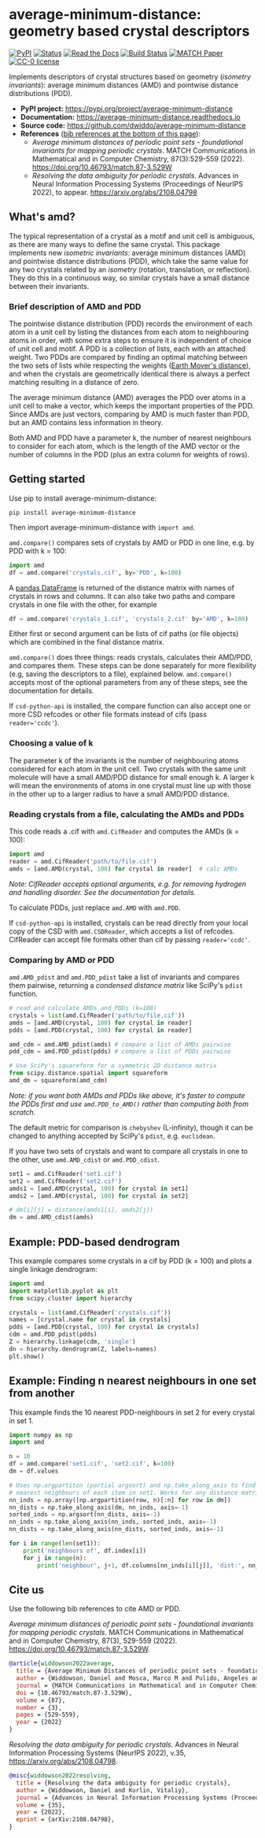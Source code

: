 # average-minimum-distance: geometry based crystal descriptors

[![PyPI](https://img.shields.io/pypi/v/average-minimum-distance.svg)](https://pypi.org/project/average-minimum-distance/)
[![Status](https://img.shields.io/pypi/status/average-minimum-distance)](https://pypi.org/project/average-minimum-distance/)
[![Read the Docs](https://img.shields.io/readthedocs/average-minimum-distance)](https://average-minimum-distance.readthedocs.io)
[![Build Status](https://app.travis-ci.com/dwiddo/average-minimum-distance.svg?branch=master)](https://app.travis-ci.com/github/dwiddo/average-minimum-distance)
[![MATCH Paper](https://img.shields.io/badge/DOI-10.46793%2Fmatch.87--3.529W-blue)](https://doi.org/10.46793/match.87-3.529W)
[![CC-0 license](https://img.shields.io/badge/License-CC%20BY--NC--SA%204.0-blue.svg)](https://creativecommons.org/licenses/by-nc-sa/4.0/)

Implements descriptors of crystal structures based on geometry (*isometry invariants*): average minimum distances (AMD) and pointwise distance distributions (PDD).

- **PyPI project:** <https://pypi.org/project/average-minimum-distance>
- **Documentation:** <https://average-minimum-distance.readthedocs.io>
- **Source code:** <https://github.com/dwiddo/average-minimum-distance>
- **References** ([bib references at the bottom of this page](#citeus)):
  - *Average minimum distances of periodic point sets - foundational invariants for mapping periodic crystals*. MATCH Communications in Mathematical and in Computer Chemistry, 87(3):529-559 (2022). <https://doi.org/10.46793/match.87-3.529W>
  - *Resolving the data ambiguity for periodic crystals*. Advances in Neural Information Processing Systems (Proceedings of NeurIPS 2022), to appear. <https://arxiv.org/abs/2108.04798>

## What's amd?

The typical representation of a crystal as a motif and unit cell is ambiguous, as there are many ways to define the same crystal. This package implements new *isometric invariants*: average minimum distances (AMD) and pointwise distance distributions (PDD), which take the same value for any two crystals related by an *isometry* (rotation, translation, or reflection). They do this in a continuous way, so similar crystals have a small distance between their invariants.

### Brief description of AMD and PDD

The pointwise distance distribution (PDD) records the environment of each atom in a unit cell by listing the distances from each atom to neighbouring atoms in order, with some extra steps to ensure it is independent of choice of unit cell and motif. A PDD is a collection of lists, each with an attached weight. Two PDDs are compared by finding an optimal matching between the two sets of lists while respecting the weights ([Earth Mover's distance](https://doi.org/10.46793/match.87-3.529W)), and when the crystals are geometrically identical there is always a perfect matching resulting in a distance of zero.

The average minimum distance (AMD) averages the PDD over atoms in a unit cell to make a vector, which keeps the important properties of the PDD. Since AMDs are just vectors, comparing by AMD is much faster than PDD, but an AMD contains less information in theory.

Both AMD and PDD have a parameter k, the number of nearest neighbours to consider for each atom, which is the length of the AMD vector or the number of columns in the PDD (plus an extra column for weights of rows).

## Getting started

Use pip to install average-minimum-distance:

```shell
pip install average-minimum-distance
```

Then import average-minimum-distance with ```import amd```.

```amd.compare()``` compares sets of crystals by AMD or PDD in one line, e.g. by PDD with k = 100:

```py
import amd
df = amd.compare('crystals.cif', by='PDD', k=100)
```

A [pandas DataFrame](https://pandas.pydata.org/pandas-docs/stable/reference/api/pandas.DataFrame.html) is returned of the distance matrix with names of crystals in rows and columns. It can also take two paths and compare crystals in one file with the other, for example

```py
df = amd.compare('crystals_1.cif', 'crystals_2.cif' by='AMD', k=100)
```

Either first or second argument can be lists of cif paths (or file objects) which are combined in the final distance matrix.

```amd.compare()``` does three things: reads crystals, calculates their AMD/PDD, and compares them. These steps can be done separately for more flexibility (e.g, saving the  descriptors to a file), explained below. ```amd.compare()``` accepts most of the optional parameters from any of these steps, see the documentation for details.

If `csd-python-api` is installed, the compare function can also accept one or more CSD refcodes or other file formats instead of cifs (pass ```reader='ccdc'```).

### Choosing a value of k

The parameter k of the invariants is the number of neighbouring atoms considered for each atom in the unit cell. Two crystals with the same unit molecule will have a small AMD/PDD distance for small enough k. A larger k will mean the environments of atoms in one crystal must line up with those in the other up to a larger radius to have a small AMD/PDD distance.

### Reading crystals from a file, calculating the AMDs and PDDs

This code reads a .cif with ```amd.CifReader``` and computes the AMDs (k = 100):

```py
import amd
reader = amd.CifReader('path/to/file.cif')
amds = [amd.AMD(crystal, 100) for crystal in reader]  # calc AMDs
```

*Note: CifReader accepts optional arguments, e.g. for removing hydrogen and handling disorder. See the documentation for details.*

To calculate PDDs, just replace ```amd.AMD``` with ```amd.PDD```.

If `csd-python-api` is installed, crystals can be read directly from your local copy of the CSD with ```amd.CSDReader```, which accepts a list of refcodes. CifReader can accept file formats other than cif by passing ```reader='ccdc'```.

### Comparing by AMD or PDD

```amd.AMD_pdist``` and ```amd.PDD_pdist``` take a list of invariants and compares them pairwise, returning a *condensed distance matrix* like SciPy's ```pdist``` function.

```py
# read and calculate AMDs and PDDs (k=100)
crystals = list(amd.CifReader('path/to/file.cif'))
amds = [amd.AMD(crystal, 100) for crystal in reader]
pdds = [amd.PDD(crystal, 100) for crystal in reader]

amd_cdm = amd.AMD_pdist(amds) # compare a list of AMDs pairwise
pdd_cdm = amd.PDD_pdist(pdds) # compare a list of PDDs pairwise

# Use SciPy's squareform for a symmetric 2D distance matrix
from scipy.distance.spatial import squareform
amd_dm = squareform(amd_cdm)
```

*Note: if you want both AMDs and PDDs like above, it's faster to compute the PDDs first and use `amd.PDD_to_AMD()` rather than computing both from scratch.*

The default metric for comparison is ```chebyshev``` (L-infinity), though it can be changed to anything accepted by SciPy's ```pdist```, e.g. ```euclidean```.

If you have two sets of crystals and want to compare all crystals in one to the other, use ```amd.AMD_cdist``` or ```amd.PDD_cdist```.

```py
set1 = amd.CifReader('set1.cif')
set2 = amd.CifReader('set2.cif')
amds1 = [amd.AMD(crystal, 100) for crystal in set1]
amds2 = [amd.AMD(crystal, 100) for crystal in set2]

# dm[i][j] = distance(amds1[i], amds2[j])
dm = amd.AMD_cdist(amds)
```

## Example: PDD-based dendrogram

This example compares some crystals in a cif by PDD (k = 100) and plots a single linkage dendrogram:

```py
import amd
import matplotlib.pyplot as plt
from scipy.cluster import hierarchy

crystals = list(amd.CifReader('crystals.cif'))
names = [crystal.name for crystal in crystals]
pdds = [amd.PDD(crystal, 100) for crystal in crystals]
cdm = amd.PDD_pdist(pdds)
Z = hierarchy.linkage(cdm, 'single')
dn = hierarchy.dendrogram(Z, labels=names)
plt.show()
```

## Example: Finding n nearest neighbours in one set from another

This example finds the 10 nearest PDD-neighbours in set 2 for every crystal in set 1.

```py
import numpy as np
import amd

n = 10
df = amd.compare('set1.cif', 'set2.cif', k=100)
dm = df.values

# Uses np.argpartiton (partial argsort) and np.take_along_axis to find 
# nearest neighbours of each item in set1. Works for any distance matrix.
nn_inds = np.array([np.argpartition(row, n)[:n] for row in dm])
nn_dists = np.take_along_axis(dm, nn_inds, axis=-1)
sorted_inds = np.argsort(nn_dists, axis=-1)
nn_inds = np.take_along_axis(nn_inds, sorted_inds, axis=-1)
nn_dists = np.take_along_axis(nn_dists, sorted_inds, axis=-1)

for i in range(len(set1)):
    print('neighbours of', df.index[i])
    for j in range(n):
        print('neighbour', j+1, df.columns[nn_inds[i][j]], 'dist:', nn_dists[i][j])
```

## Cite us <a name="citeus"></a>

Use the following bib references to cite AMD or PDD.

*Average minimum distances of periodic point sets - foundational invariants for mapping periodic crystals*. MATCH Communications in Mathematical and in Computer Chemistry, 87(3), 529-559 (2022). <https://doi.org/10.46793/match.87-3.529W>.

```bibtex
@article{widdowson2022average,
  title = {Average Minimum Distances of periodic point sets - foundational invariants for mapping periodic crystals},
  author = {Widdowson, Daniel and Mosca, Marco M and Pulido, Angeles and Kurlin, Vitaliy and Cooper, Andrew I},
  journal = {MATCH Communications in Mathematical and in Computer Chemistry},
  doi = {10.46793/match.87-3.529W},
  volume = {87},
  number = {3},
  pages = {529-559},
  year = {2022}
}
```

*Resolving the data ambiguity for periodic crystals*. Advances in Neural Information Processing Systems (NeurIPS 2022), v.35, <https://arxiv.org/abs/2108.04798>.

```bibtex
@misc{widdowson2022resolving,
  title = {Resolving the data ambiguity for periodic crystals},
  author = {Widdowson, Daniel and Kurlin, Vitaliy},
  journal = {Advances in Neural Information Processing Systems (Proceedings of NeurIPS 2022)},
  volume = {35},
  year = {2022},
  eprint = {arXiv:2108.04798},
}
```
